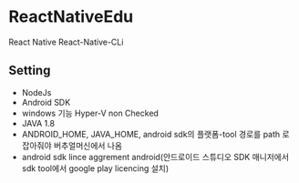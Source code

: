 # ReactNativeEdu
React Native React-Native-CLi

## Setting 
- NodeJs
- Android SDK
- windows 기능 Hyper-V non Checked
- JAVA 1.8 
- ANDROID_HOME, JAVA_HOME, android sdk의 플랫폼-tool 경로를 path 로 잡아줘야 버추얼머신에서 나옴
- android sdk lince aggrement android(안드로이드 스튜디오 SDK 매니저에서 sdk tool에서 google play licencing 설치)
